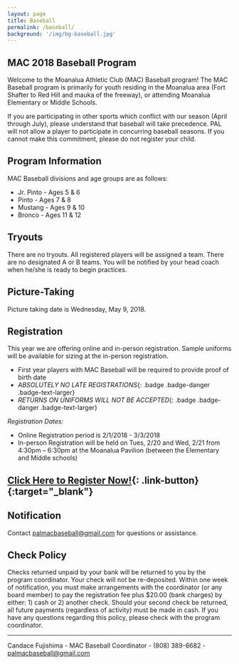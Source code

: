 ```yaml
---
layout: page
title: Baseball
permalink: /baseball/
background: '/img/bg-baseball.jpg'
---
```


MAC 2018 Baseball Program
----------------------------------
Welcome to the Moanalua Athletic Club (MAC) Baseball program! The MAC Baseball program is primarily for youth residing in the Moanalua area (Fort Shafter to Red Hill and mauka of the freeway), or attending Moanalua Elementary or Middle Schools.

If you are participating in other sports which conflict with our season (April through July), please understand that baseball will take precedence. PAL will not allow a player to participate in concurring baseball seasons. If you cannot make this commitment, please do not register your child.

Program Information
-------------------
MAC Baseball divisions and age groups are as follows:  

* Jr. Pinto - Ages 5 & 6
* Pinto - Ages 7 & 8
* Mustang - Ages 9 & 10
* Bronco - Ages 11 & 12

Tryouts
-------
There are no tryouts. All registered players will be assigned a team. There are no designated A or B teams. You will be notified by your head coach when he/she is ready to begin practices.

Picture-Taking
--------------
Picture taking date is Wednesday, May 9, 2018.

Registration
------------
This year we are offering online and in-person registration. Sample uniforms will be available for sizing at the in-person registration.
* First year players with MAC Baseball will be required to provide proof of birth date
* *ABSOLUTELY NO LATE REGISTRATIONS*{: .badge .badge-danger .badge-text-larger}
* *RETURNS ON UNIFORMS WILL NOT BE ACCEPTED*{: .badge .badge-danger .badge-text-larger}

*Registration Dates:*
* Online Registration period is 2/1/2018 - 3/3/2018
* In-person Registration will be held on Tues, 2/20 and Wed, 2/21 from 4:30pm – 6:30pm at the Moanalua Pavilion (between the Elementary and Middle schools)

## [Click Here to Register Now!](https://goo.gl/forms/VyH0vk51AtUDOqB92){: .link-button}{:target="_blank"}

Notification
------------

Contact [palmacbaseball@gmail.com](mailto:palmacbaseball@gmail.com)  for questions or assistance.

Check Policy
------------
Checks returned unpaid by your bank will be returned to you by the program coordinator. 
Your check will not be re-deposited. Within one week of notification, you must make arrangements with the coordinator
 (or any board member) to pay the registration fee plus $20.00 (bank charges) by either: 1) cash or 2) another check.
  Should your second check be returned, all future payments (regardless of activity) must be made in cash.
   If you have any questions regarding this policy, please check with the program coordinator.

---

Candace Fujishima - MAC Baseball Coordinator - (808) 389-6682 - [palmacbaseball@gmail.com](mailto:palmacbaseball@gmail.com) 